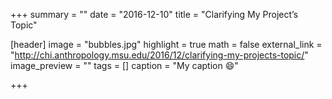+++
summary = ""
date = "2016-12-10"
title = "Clarifying My Project’s Topic"

[header]
  image = "bubbles.jpg"
  highlight = true
  math = false
  external_link = "http://chi.anthropology.msu.edu/2016/12/clarifying-my-projects-topic/"
  image_preview = ""
  tags = []
  caption = "My caption :smile:"

+++

